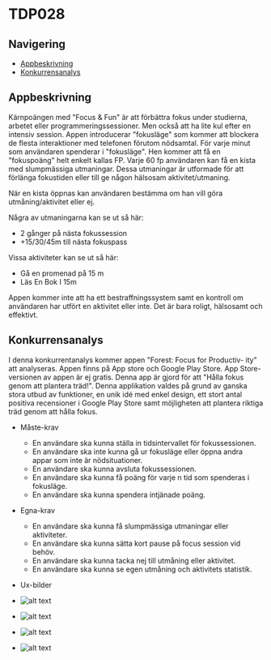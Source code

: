 # TDP028 #

## Navigering ## 
- [Appbeskrivning](#Appbeskrivning)
- [Konkurrensanalys](#Konkurrensanalys)

## Appbeskrivning ##

Kärnpoängen med "Focus & Fun" är att förbättra fokus under studierna,
arbetet eller programmeringssessioner. Men också att ha lite kul efter
en intensiv session. Appen introducerar "fokusläge" som kommer att
blockera de flesta interaktioner med telefonen förutom nödsamtal. För
varje minut som användaren spenderar i "fokusläge". Hen kommer att få
en "fokuspoäng" helt enkelt kallas FP. Varje 60 fp användaren kan få
en kista med slumpmässiga utmaningar. Dessa utmaningar är utformade
för att förlänga fokustiden eller till ge någon hälsosam
aktivitet/utmaning.
 
När en kista öppnas kan användaren bestämma om han vill göra
utmåning/aktivitet eller ej.
 
Några av utmaningarna kan se ut så här:
- 2 gånger på nästa fokussession
- +15/30/45m till nästa fokuspass
 
Vissa aktiviteter kan se ut så här:
 
- Gå en promenad på 15 m
- Läs En Bok I 15m
 
Appen kommer inte att ha ett bestraffningssystem samt en kontroll om
användaren har utfört en aktivitet eller inte. Det är bara roligt,
hälsosamt och effektivt.

## Konkurrensanalys ##

I denna konkurrentanalys kommer appen "Forest: Focus for Productiv-
ity" att analyseras. Appen finns på App store och Google Play Store. App
Store-versionen av appen är ej gratis. Denna app är gjord för att "Hålla
fokus genom att plantera träd!".
Denna applikation valdes på grund av ganska stora utbud av funktioner,
en unik idé med enkel design, ett stort antal positiva recensioner i Google
Play Store samt möjligheten att plantera riktiga träd genom att hålla fokus.

- Måste-krav
  - En användare ska kunna ställa in tidsintervallet för fokussessionen.
  - En användare ska inte kunna gå ur fokusläge eller öppna andra appar som inte är nödsituationer.
  - En användare ska kunna avsluta fokussessionen.
  - En användare ska kunna få poäng för varje n tid som spenderas i fokusläge.
  - En användare ska kunna spendera intjänade poäng.

- Egna-krav
  - En användare ska kunna få slumpmässiga utmaningar eller aktiviteter.
  - En användare ska kunna sätta kort pause på focus session vid behöv.
  - En användare ska kunna tacka nej till utmåning eller aktivitet.
  - En användare ska kunna se egen utmåning och aktivitets statistik.

- Ux-bilder
  
 - ![alt text](/docs/1.png)
 - ![alt text](/docs/2.png)
 - ![alt text](/docs/3.png)
 - ![alt text](/docs/4.png)
